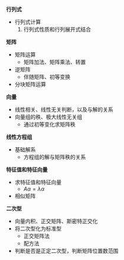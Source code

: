 **行列式**  
- 行列式计算  
    1. 行列式性质和行列展开式结合  

**矩阵**  
- 矩阵运算  
    - 矩阵加法、矩阵乘法、转置
- 逆矩阵
    - 伴随矩阵、初等变换  
- 分块矩阵运算


**向量**  
- 线性相关、线性无关判断，以及与解的关系  
- 向量组的秩、极大线性无关组  
    - 通过初等变化求矩阵秩


**线性方程组**  
- 基础解系  
    - 方程组的解与矩阵秩的关系  

**特征值和特征向量**  
- 求特征值和特征向量  
    - $A\alpha = \lambda\alpha$
- 相似矩阵  

**二次型**  
- 向量内积、正交矩阵、斯密特正交化
- 将二次型化为标准型
  - 正交矩阵法
  - 配方法
- 判断是否是正定二次型，判断矩阵位置数范围  